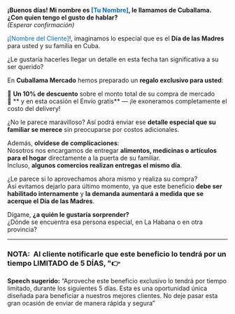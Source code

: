 **¡Buenos días! Mi nombre es<font color="#0070c0"> [Tu Nombre]</font>, le llamamos de Cuballama. ¿Con quien tengo el gusto de hablar?**  
_(Esperar confirmación)_

¡<font color="#0070c0">[Nombre del Cliente]</font>!, imaginamos lo especial que es el **Día de las Madres** para usted y su familia en Cuba.

¿Le gustaría hacerles llegar un detalle en esta fecha tan significativa a su ser querido?

En **Cuballama Mercado** hemos preparado un **regalo exclusivo para usted**:

🎁 **Un 10% de descuento** sobre el monto total de su compra de mercado  
🚚 ** y en esta ocasión el Envío gratis** — ¡le exoneramos completamente el costo del delivery!

¿No le parece maravilloso? Así podrá enviar ese **detalle especial que su familiar se merece** sin preocuparse por costos adicionales.

Además, **olvídese de complicaciones**:  
Nosotros nos encargamos de entregar **alimentos, medicinas o artículos para el hogar** directamente a la puerta de su familiar.  
Incluso, **algunos comercios realizan entregas el mismo día**.

¿Le parece si lo aprovechamos ahora mismo y realiza su compra?  
Así evitamos dejarlo para último momento, ya que este beneficio **debe ser habilitado internamente** y **la demanda aumentará a medida que se acerque el Día de las Madres**.

Dígame, **¿a quién le gustaría sorprender?**  
¿Dónde se encuentra esa persona especial, en La Habana o en otra provincia?

___
### NOTA:  Al cliente notificarle que este beneficio lo tendrá por un tiempo LIMITADO de 5 DÍAS, "👉

**Speech sugerido:** “Aproveche este beneficio exclusivo lo tendrá por tiempo limitado, durante los siguientes 5 días. Esta es una oportunidad única diseñada para beneficiar a nuestros mejores clientes. No deje pasar esta gran ocasión de enviar de manera rápida y segura”